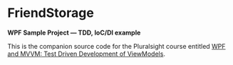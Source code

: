 # FriendStorage
**WPF Sample Project — TDD, IoC/DI example**

This is the companion source code for the Pluralsight course entitled [WPF and MVVM: Test Driven Development of ViewModels](https://app.pluralsight.com/library/courses/wpf-mvvm-test-driven-development-viewmodels/table-of-contents).
